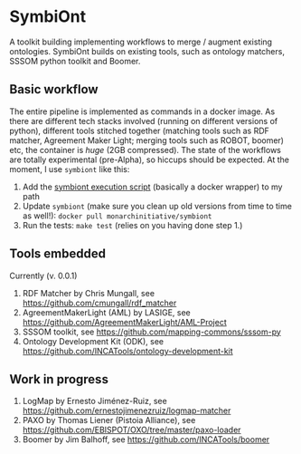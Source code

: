 # SymbiOnt

A toolkit building implementing workflows to merge / augment existing ontologies. SymbiOnt builds on existing tools, such as ontology matchers, SSSOM python toolkit and Boomer.

## Basic workflow

The entire pipeline is implemented as commands in a docker image. As there are different tech stacks involved (running on different versions of python), different tools stitched together (matching tools such as RDF matcher, Agreement Maker Light; merging tools such as ROBOT, boomer) etc, the container is _huge_ (2GB compressed). The state of the workflows are totally experimental (pre-Alpha), so hiccups should be expected. At the moment, I use `symbiont` like this:

1. Add the [symbiont execution script](bin/symbiont) (basically a docker wrapper) to my path
2. Update `symbiont` (make sure you clean up old versions from time to time as well!): `docker pull monarchinitiative/symbiont
`
3. Run the tests: `make test` (relies on you having done step 1.)

## Tools embedded

Currently (v. 0.0.1)
1. RDF Matcher by Chris Mungall, see https://github.com/cmungall/rdf_matcher
2. AgreementMakerLight (AML) by LASIGE, see https://github.com/AgreementMakerLight/AML-Project
3. SSSOM toolkit, see https://github.com/mapping-commons/sssom-py
4. Ontology Development Kit (ODK), see https://github.com/INCATools/ontology-development-kit

## Work in progress

1. LogMap by Ernesto Jiménez-Ruiz, see https://github.com/ernestojimenezruiz/logmap-matcher
2. PAXO by Thomas Liener (Pistoia Alliance), see https://github.com/EBISPOT/OXO/tree/master/paxo-loader
3. Boomer by Jim Balhoff, see https://github.com/INCATools/boomer
